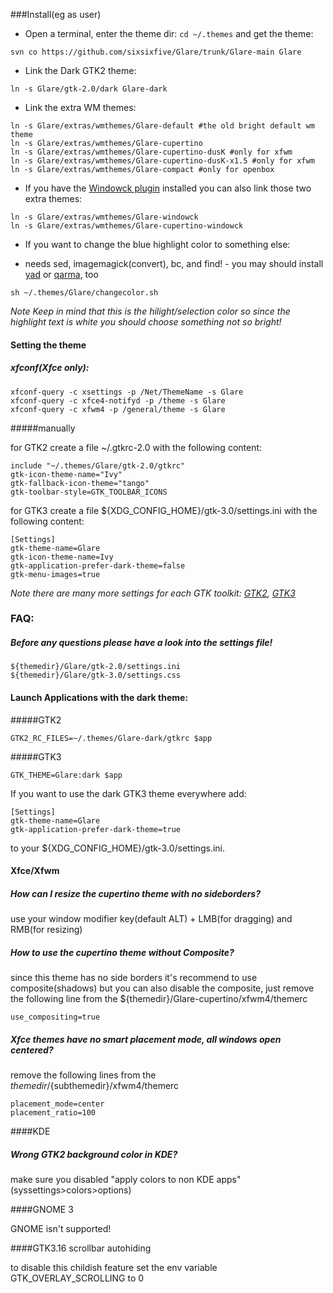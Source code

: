 ###Install(eg as user)

- Open a terminal, enter the theme dir: `cd ~/.themes` and get the theme: 

```svn co https://github.com/sixsixfive/Glare/trunk/Glare-main Glare```

- Link the Dark GTK2 theme:

```
ln -s Glare/gtk-2.0/dark Glare-dark
```

- Link the extra WM themes: 

```
ln -s Glare/extras/wmthemes/Glare-default #the old bright default wm theme
ln -s Glare/extras/wmthemes/Glare-cupertino
ln -s Glare/extras/wmthemes/Glare-cupertino-dusK #only for xfwm
ln -s Glare/extras/wmthemes/Glare-cupertino-dusK-x1.5 #only for xfwm
ln -s Glare/extras/wmthemes/Glare-compact #only for openbox
```

- If you have the [Windowck plugin](http://goodies.xfce.org/projects/panel-plugins/xfce4-windowck-plugin) installed you can also link those two extra themes: 

```
ln -s Glare/extras/wmthemes/Glare-windowck
ln -s Glare/extras/wmthemes/Glare-cupertino-windowck
```
- If you want to change the blue highlight color to something else: 

 * needs sed, imagemagick(convert), bc, and find! - you may should install [yad](http://sourceforge.net/projects/yad-dialog) or [qarma](https://github.com/luebking/qarma), too

```
sh ~/.themes/Glare/changecolor.sh
```
*Note Keep in mind that this is the hilight/selection color so since the highlight text is white you should choose something not so bright!*

#### Setting the theme
##### xfconf(Xfce only):

```
xfconf-query -c xsettings -p /Net/ThemeName -s Glare
xfconf-query -c xfce4-notifyd -p /theme -s Glare
xfconf-query -c xfwm4 -p /general/theme -s Glare
```
#####manually

for GTK2 create a file ~/.gtkrc-2.0 with the following content:

```
include "~/.themes/Glare/gtk-2.0/gtkrc"
gtk-icon-theme-name="Ivy"
gtk-fallback-icon-theme="tango"
gtk-toolbar-style=GTK_TOOLBAR_ICONS
```

for GTK3 create a file ${XDG_CONFIG_HOME}/gtk-3.0/settings.ini with the following content:

```
[Settings]
gtk-theme-name=Glare
gtk-icon-theme-name=Ivy
gtk-application-prefer-dark-theme=false
gtk-menu-images=true
```
*Note there are many more settings for each GTK toolkit: [GTK2](https://developer.gnome.org/gtk2/stable/GtkSettings.html#GtkSettings.properties), [GTK3](https://developer.gnome.org/gtk3/stable/GtkSettings.html#GtkSettings)*

### FAQ:

##### Before any questions please have a look into the settings file!

    ${themedir}/Glare/gtk-2.0/settings.ini
    ${themedir}/Glare/gtk-3.0/settings.css

#### Launch Applications with the dark theme:

#####GTK2

```
GTK2_RC_FILES=~/.themes/Glare-dark/gtkrc $app
```

#####GTK3

```
GTK_THEME=Glare:dark $app
```

If you want to use the dark GTK3 theme everywhere add:

```
[Settings]
gtk-theme-name=Glare
gtk-application-prefer-dark-theme=true
```
to your ${XDG_CONFIG_HOME}/gtk-3.0/settings.ini.

#### Xfce/Xfwm

##### How can I resize the cupertino theme with no sideborders?

use your window modifier key(default ALT) + LMB(for dragging) and RMB(for resizing)

##### How to use the cupertino theme without Composite?

since this theme has no side borders it's recommend to use composite(shadows)
but you can also disable the composite, just remove the following line from
the ${themedir}/Glare-cupertino/xfwm4/themerc

```
use_compositing=true
```
##### Xfce themes have no smart placement mode, all windows open centered?

remove the following lines from the ${themedir}/${subthemedir}/xfwm4/themerc

```
placement_mode=center
placement_ratio=100
```
####KDE

##### Wrong GTK2 background color in KDE?

make sure you disabled "apply colors to non KDE apps" (syssettings>colors>options)

####GNOME 3

GNOME isn't supported!

####GTK3.16 scrollbar autohiding

to disable this childish feature set the env variable GTK_OVERLAY_SCROLLING to 0
